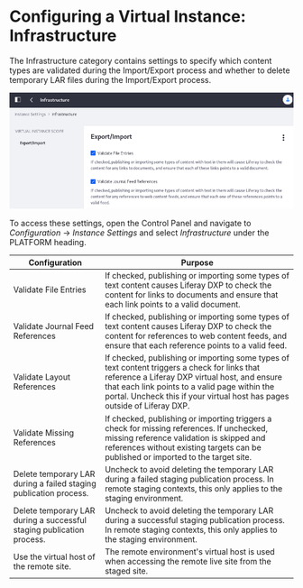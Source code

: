# Configuring a Virtual Instance: Infrastructure

The Infrastructure category contains settings to specify which content types are validated during the Import/Export process and whether to delete temporary LAR files during the Import/Export process. 

![Configure the Import Export settings at the Virtual Instance scope.](./infrastructure/images/01.png)

To access these settings, open the Control Panel and navigate to *Configuration* &rarr; *Instance Settings* and select *Infrastructure* under the PLATFORM heading. 

| Configuration | Purpose |
| --------- | ------------ |
| Validate File Entries | If checked, publishing or importing some types of text content causes Liferay DXP to check the content for links to documents and ensure that each link points to a valid document. |
| Validate Journal Feed References | If checked, publishing or importing some types of text content causes Liferay DXP to check the content for references to web content feeds, and ensure that each reference points to a valid feed. |
| Validate Layout References | If checked, publishing or importing some types of text content triggers a check for links that reference a Liferay DXP virtual host, and ensure that each link points to a valid page within the portal. Uncheck this if your virtual host has pages outside of Liferay DXP. |
| Validate Missing References | If checked, publishing or importing triggers a check for missing references. If unchecked, missing reference validation is skipped and references without existing targets can be published or imported to the target site. |
| Delete temporary LAR during a failed staging publication process. | Uncheck to avoid deleting the temporary LAR during a failed staging publication process. In remote staging contexts, this only applies to the staging environment. |
| Delete temporary LAR during a successful staging publication process. | Uncheck to avoid deleting the temporary LAR during a successful staging publication process. In remote staging contexts, this only applies to the staging environment. |
| Use the virtual host of the remote site. | The remote environment's virtual host is used when accessing the remote live site from the staged site. |

